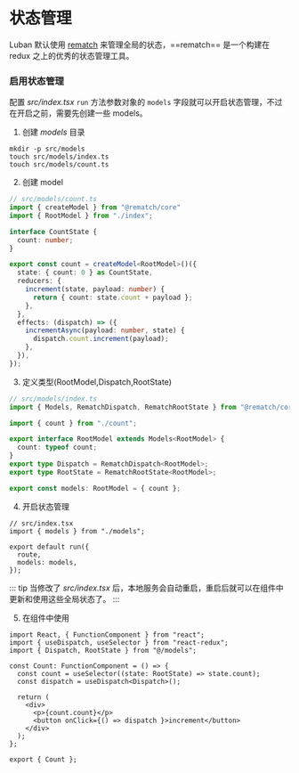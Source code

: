 # 状态管理

Luban 默认使用 [rematch](https://rematchjs.org/) 来管理全局的状态，==rematch== 是一个构建在 redux 之上的优秀的状态管理工具。

### 启用状态管理
配置 *src/index.tsx* `run` 方法参数对象的 `models` 字段就可以开启状态管理，不过在开启之前，需要先创建一些 models。

1. 创建 *models* 目录
```shell
mkdir -p src/models
touch src/models/index.ts
touch src/models/count.ts
```

2. 创建 model
```ts
// src/models/count.ts
import { createModel } from "@rematch/core"
import { RootModel } from "./index";

interface CountState {
  count: number;
}

export const count = createModel<RootModel>()({
  state: { count: 0 } as CountState,
  reducers: {
    increment(state, payload: number) {
      return { count: state.count + payload };
    },
  },
  effects: (dispatch) => ({
    incrementAsync(payload: number, state) {
      dispatch.count.increment(payload);
    },
  }),
});
```

3. 定义类型(RootModel,Dispatch,RootState)
```ts
// src/models/index.ts
import { Models, RematchDispatch, RematchRootState } from "@rematch/core";

import { count } from "./count";

export interface RootModel extends Models<RootModel> {
  count: typeof count;
}
export type Dispatch = RematchDispatch<RootModel>;
export type RootState = RematchRootState<RootModel>;

export const models: RootModel = { count };
```

4. 开启状态管理
```ts{6}
// src/index.tsx
import { models } from "./models";

export default run({
  route,
  models: models,
});
```

::: tip
当修改了 *src/index.tsx* 后，本地服务会自动重启，重启后就可以在组件中更新和使用这些全局状态了。
:::

5. 在组件中使用
```tsx
import React, { FunctionComponent } from "react";
import { useDispatch, useSelector } from "react-redux";
import { Dispatch, RootState } from "@/models";

const Count: FunctionComponent = () => {
  const count = useSelector((state: RootState) => state.count);
  const dispatch = useDispatch<Dispatch>();

  return (
    <div>
      <p>{count.count}</p>
      <button onClick={() => dispatch }>increment</button>
    </div>
  );
};

export { Count };
```